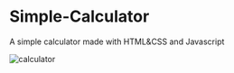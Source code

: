 # Simple-Calculator
A simple calculator made with HTML&amp;CSS and Javascript

![calculator](https://user-images.githubusercontent.com/22996674/85384837-d63c5000-b541-11ea-8310-c2f3d02642af.png)
